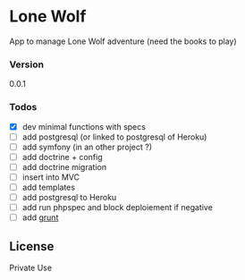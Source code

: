 # Lone Wolf
App to manage Lone Wolf adventure (need the books to play)

### Version
0.0.1

### Todos

 - [x] dev minimal functions with specs
 - [ ] add postgresql (or linked to postgresql of Heroku)
 - [ ] add symfony (in an other project ?)
 - [ ] add doctrine + config
 - [ ] add doctrine migration
 - [ ] insert into MVC
 - [ ] add templates
 - [ ] add postgresql to Heroku
 - [ ] add run phpspec and block deploiement if negative
 - [ ] add [grunt][grunt]

License
----

Private Use

[//]: # (These are reference links used in the body of this note and get stripped out when the markdown processor does its job. There is no need to format nicely because it shouldn't be seen. Thanks SO - http://stackoverflow.com/questions/4823468/store-comments-in-markdown-syntax)

   [grunt]: <http://gruntjs.com/>

